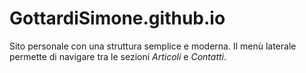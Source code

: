 # GottardiSimone.github.io

Sito personale con una struttura semplice e moderna. Il menù laterale permette di navigare tra le sezioni *Articoli* e *Contatti*.
